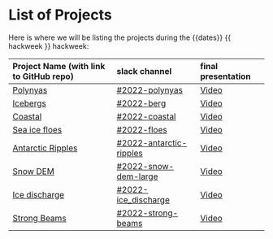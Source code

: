 # List of Projects

Here is where we will be listing the projects during the {{dates}} {{ hackweek }} hackweek:

| Project Name (with link to GitHub repo) | slack channel | final presentation | 
|:--------|:--------|:-----|
| [Polynyas](https://github.com/ICESAT-2HackWeek/Polynyas) | [#2022-polynyas](https://icesat2hackweek.slack.com/archives/C037TQSFUTV) | [Video]()  |
| [Icebergs](https://github.com/ICESAT-2HackWeek/2022Berg) | [#2022-berg](https://icesat2hackweek.slack.com/archives/C037QUFHR29) | [Video]()  |
| [Coastal](https://github.com/ICESAT-2HackWeek/coastal_topobathy) | [#2022-coastal](https://icesat2hackweek.slack.com/archives/C037WNFB9JR) | [Video]()  |
| [Sea ice floes](https://github.com/ICESAT-2HackWeek/floes) | [#2022-floes](https://icesat2hackweek.slack.com/archives/C037TR80ZPU) | [Video]()  |
| [Antarctic Ripples](https://github.com/ICESAT-2HackWeek/antarctic-ripples) | [#2022-antarctic-ripples](https://icesat2hackweek.slack.com/archives/C037X3AV9QD) | [Video]()  |
| [Snow DEM](https://github.com/ICESAT-2HackWeek/2022-snow-dem-large) | [#2022-snow-dem-large](https://icesat2hackweek.slack.com/archives/C038322E39S) | [Video]()  |
| [Ice discharge](https://github.com/ICESAT-2HackWeek/ice-discharge) | [#2022-ice_discharge](https://icesat2hackweek.slack.com/archives/C038085CB8B) | [Video]()  |
| [Strong Beams](https://github.com/ICESAT-2HackWeek/strong-beams) | [#2022-strong-beams](https://icesat2hackweek.slack.com/archives/C038Q9Z5VK2) | [Video]()  |
